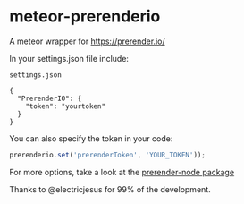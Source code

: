 meteor-prerenderio
==================

A meteor wrapper for https://prerender.io/

In your settings.json file include:

`settings.json`

```
{
  "PrerenderIO": {
    "token": "yourtoken"
  }
}
```

You can also specify the token in your code:
```javascript
prerenderio.set('prerenderToken', 'YOUR_TOKEN'));
```

For more options, take a look at the [prerender-node package](https://github.com/prerender/prerender-node)


Thanks to @electricjesus for 99% of the development.
